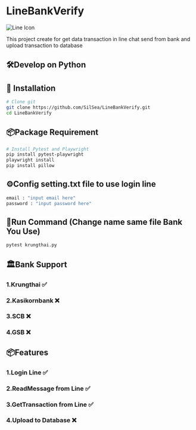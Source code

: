 # LineBankVerify
![Line Icon]("https://upload.wikimedia.org/wikipedia/commons/thumb/4/41/LINE_logo.svg/2048px-LINE_logo.svg.png")

This project create for get data transaction in line chat send from bank and upload transaction to database

## 🛠️Develop on Python

## 🚀 Installation
```bash
# Clone git
git clone https://github.com/SilSea/LineBankVerify.git
cd LineBankVerify

```

## 📦Package Requirement
```bash
# Install Pytest and Playwright
pip install pytest-playwright
playwright install
pip install pillow
```

## ⚙️Config setting.txt file to use login line
```bash
email : "input email here"
password : "input password here"
```

## 🚀Run Command (Change name same file Bank You Use)
```bash
pytest krungthai.py
```

## 🏛️Bank Support

### 1.Krungthai ✅

### 2.Kasikornbank ❌

### 3.SCB ❌

### 4.GSB ❌

## 📦Features

### 1.Login Line ✅

### 2.ReadMessage from Line ✅

### 3.GetTransaction from Line ✅

### 4.Upload to Database ❌
